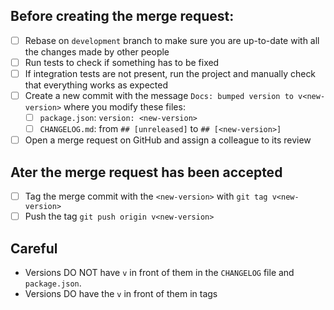 ## Before creating the merge request:
- [ ] Rebase on `development` branch to make sure you are up-to-date with all the changes made by other people
- [ ] Run tests to check if something has to be fixed
- [ ] If integration tests are not present, run the project and manually check that everything works as expected
- [ ] Create a new commit with the message `Docs: bumped version to v<new-version>` where you modify these files:
    - [ ] `package.json`: `version: <new-version>`
    - [ ] `CHANGELOG.md`: from `## [unreleased]` to `## [<new-version>]`
- [ ] Open a merge request on GitHub and assign a colleague to its review

## Ater the merge request has been accepted
- [ ] Tag the merge commit with the `<new-version>` with `git tag v<new-version>`
- [ ] Push the tag `git push origin v<new-version>`

## Careful
- Versions DO NOT have `v` in front of them in the `CHANGELOG` file and `package.json`.
- Versions DO have the `v` in front of them in tags
